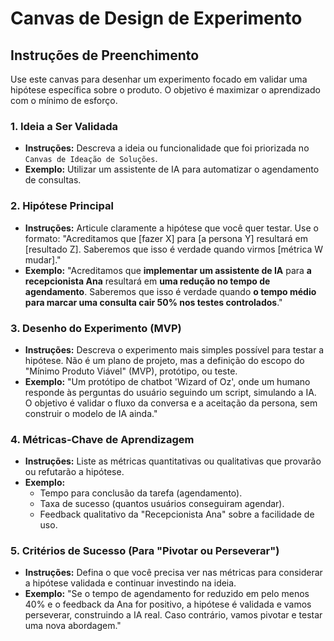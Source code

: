 # Canvas de Design de Experimento

## Instruções de Preenchimento

Use este canvas para desenhar um experimento focado em validar uma hipótese específica sobre o produto. O objetivo é maximizar o aprendizado com o mínimo de esforço.

### 1. Ideia a Ser Validada

- **Instruções:** Descreva a ideia ou funcionalidade que foi priorizada no `Canvas de Ideação de Soluções`.
- **Exemplo:** Utilizar um assistente de IA para automatizar o agendamento de consultas.

### 2. Hipótese Principal

- **Instruções:** Articule claramente a hipótese que você quer testar. Use o formato: "Acreditamos que [fazer X] para [a persona Y] resultará em [resultado Z]. Saberemos que isso é verdade quando virmos [métrica W mudar]."
- **Exemplo:** "Acreditamos que **implementar um assistente de IA** para **a recepcionista Ana** resultará em **uma redução no tempo de agendamento**. Saberemos que isso é verdade quando **o tempo médio para marcar uma consulta cair 50% nos testes controlados**."

### 3. Desenho do Experimento (MVP)

- **Instruções:** Descreva o experimento mais simples possível para testar a hipótese. Não é um plano de projeto, mas a definição do escopo do "Mínimo Produto Viável" (MVP), protótipo, ou teste.
- **Exemplo:** "Um protótipo de chatbot 'Wizard of Oz', onde um humano responde às perguntas do usuário seguindo um script, simulando a IA. O objetivo é validar o fluxo da conversa e a aceitação da persona, sem construir o modelo de IA ainda."

### 4. Métricas-Chave de Aprendizagem

- **Instruções:** Liste as métricas quantitativas ou qualitativas que provarão ou refutarão a hipótese.
- **Exemplo:**
  - Tempo para conclusão da tarefa (agendamento).
  - Taxa de sucesso (quantos usuários conseguiram agendar).
  - Feedback qualitativo da "Recepcionista Ana" sobre a facilidade de uso.

### 5. Critérios de Sucesso (Para "Pivotar ou Perseverar")

- **Instruções:** Defina o que você precisa ver nas métricas para considerar a hipótese validada e continuar investindo na ideia.
- **Exemplo:** "Se o tempo de agendamento for reduzido em pelo menos 40% e o feedback da Ana for positivo, a hipótese é validada e vamos perseverar, construindo a IA real. Caso contrário, vamos pivotar e testar uma nova abordagem."
